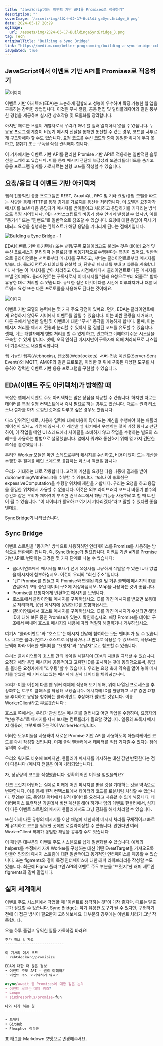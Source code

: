 ```yaml
---
title: "JavaScript에서 이벤트 기반 API를 Promises로 적용하기"
description: ""
coverImage: "/assets/img/2024-05-17-BuildingaSyncBridge_0.png"
date: 2024-05-17 20:29
ogImage:
  url: /assets/img/2024-05-17-BuildingaSyncBridge_0.png
tag: Tech
originalTitle: "Building a Sync Bridge"
link: "https://medium.com/better-programming/building-a-sync-bridge-ccbd9fd920b5"
isUpdated: true
---
```


## JavaScript에서 이벤트 기반 API를 Promises로 적응하기

![이미지](/assets/img/2024-05-17-BuildingaSyncBridge_0.png)

이벤트 기반 아키텍처(EDA)는 느슨하게 결합되고 성능이 우수하며 확장 가능한 웹 앱을 구축하는 강력한 방법입니다. 이것은 푸시 알림, 공동 편집 및 멀티플레이어와 같은 풍부한 경험을 제공하며 실시간 상호작용 및 모듈화를 장려합니다.

하지만 때로는 모델이 개발자로서 우리가 해야 할 일과 일치하지 않을 수 있습니다. 두 응용 프로그램 계층이 비동기 메시지 전달을 통해만 통신할 수 있는 경우, 코드를 서투르게 구조화해야 할 수도 있습니다. 요청 코드를 수신 코드와 함께 동일한 위치에 두지 못하고, 청취기 또는 구독을 직접 관리해야 합니다.

<!-- seedividend - 사각형 -->

<ins class="adsbygoogle"
     style="display:block"
     data-ad-client="ca-pub-4877378276818686"
     data-ad-slot="1898504329"
     data-ad-format="auto"
     data-full-width-responsive="true"></ins>

<script>
     (adsbygoogle = window.adsbygoogle || []).push({});
</script>

이 기사에서는 이벤트 기반 API를 편리한 Promise 기반 API로 적응하는 일반적인 솔루션을 소개하고 있습니다. 이를 통해 메시지 전달의 복잡성과 보일러플레이트를 숨기고 응용 프로그램 경계를 가로지르는 선형 코드를 작성할 수 있습니다.

## 요청/응답 대 이벤트 기반 아키텍처

웹의 전통적인 응용 프로그램은 REST, GraphQL, RPC 및 기타 요청/응답 모델을 따르는 사양을 통해 HTTP를 통해 경계를 가로지를 통신을 처리합니다. 이 모델은 요청자가 메시지를 보낸 다음 응답자가 메시지를 받아들이고 처리하고 응답하기를 기다리는 방식으로 특징 지어집니다. 이는 자바스크립트의 비동기 함수 안에서 발생할 수 있지만, 이를 "동기식" 또는 "인밴드"로 일반적으로 참조할 수 있습니다. 요청에 대한 응답이 즉시 기대되고 요청을 실행하는 컨텍스트가 해당 응답을 기다리게 된다는 점에서입니다.

![Building a Sync Bridge - 1](/assets/img/2024-05-17-BuildingaSyncBridge_1.png)

<!-- seedividend - 사각형 -->

<ins class="adsbygoogle"
     style="display:block"
     data-ad-client="ca-pub-4877378276818686"
     data-ad-slot="1898504329"
     data-ad-format="auto"
     data-full-width-responsive="true"></ins>

<script>
     (adsbygoogle = window.adsbygoogle || []).push({});
</script>

EDA(이벤트 기반 아키텍처) 또는 발행/구독 모델이라고도 불리는 것은 데이터 요청 및 수신 프로세스가 분리되어 논블로킹 및 비동기적으로 수행된다는 특징이 있어요. 일반적으로 클라이언트는 서버로부터 메시지를 구독하고, 서버는 클라이언트로부터 메시지를 받습니다. 클라이언트가 데이터를 요청할 때, 단순히 메시지를 보내고 실행을 계속합니다. 서버는 이 메시지를 받아 처리하고 어느 시점에서 다시 클라이언트로 다른 메시지를 보낼 것이에요. 클라이언트는 구독자로서 이 메시지를 "원래 요청으로부터 외줄로" 받아 유용한 대로 처리할 수 있습니다. 중요한 점은 이것이 다른 시간에 이루어지거나 다른 네트워크 요청 또는 다른 프로토콜을 사용해도 된다는 것이에요.

![이미지](/assets/img/2024-05-17-BuildingaSyncBridge_2.png)

이벤트 기반 모델의 능력에는 몇 가지 주요 장점이 있어요. 먼저, EDA는 클라이언트에게 요청하지 않아도 서버에서 이벤트를 알릴 수 있습니다. 이는 비싼 폴링을 제거하고, 다른 곳에서 발생한 알림 및 이벤트에 대한 "푸시" 동작을 가능하게 합니다. 둘째, 이는 메시지 처리를 메시지 전송과 분리할 수 있어서 덜 결합된 코드를 유도할 수 있습니다. 셋째, 이는 개발자에게 병렬 처리를 할 수 있게 하고, 견고하고 이해하기 쉬운 시스템을 구축할 수 있게 합니다. 넷째, 오직 인식된 메시지만이 구독자에 의해 처리되므로 시스템이 기본적으로 내결함적입니다.

웹 기술인 웹훅(Webhooks), 웹소켓(WebSockets), 서버-전송 이벤트(Server-Sent Events)와 MQTT, AMQP와 같은 프로토콜, 이러한 것 위에 구축된 다양한 도구를 사용하여 강력한 이벤트 기반 응용 프로그램을 구현할 수 있습니다.

<!-- seedividend - 사각형 -->

<ins class="adsbygoogle"
     style="display:block"
     data-ad-client="ca-pub-4877378276818686"
     data-ad-slot="1898504329"
     data-ad-format="auto"
     data-full-width-responsive="true"></ins>

<script>
     (adsbygoogle = window.adsbygoogle || []).push({});
</script>

## EDA(이벤트 주도 아키텍처)가 방해할 때

복잡한 앱에서 이벤트 주도 아키텍처는 많은 장점을 제공할 수 있습니다. 하지만 때로는 데이터를 특정 실행 컨텍스트에서 즉시 필요로 하는 경우도 있습니다. 때로는 원격 리소스나 절차를 마치 로컬인 것처럼 다루고 싶은 경우도 있습니다.

다소 인위적인 예로, 사용자 입력에 대해 비용이 많이 드는 계산을 수행해야 하는 애플리케이션이 있다고 가정해 봅시다. 이 계산을 웹 워커에서 수행하는 것이 가장 좋다고 판단하여, 이 작업을 메인 UI 스레드에서 사이클을 소비하지 않고 작업을 수행하는 별도의 스레드를 사용하는 방법으로 설정했습니다. 앱에서 워커와 통신하기 위해 몇 가지 간단한 로직을 설정했습니다:

우리의 Worker 모듈은 메인 스레드로부터 메시지를 수신하고, 비용이 많이 드는 계산을 수행한 후 결과를 메인 스레드로 응답하는 리스너 역할을 합니다:

<!-- seedividend - 사각형 -->

<ins class="adsbygoogle"
     style="display:block"
     data-ad-client="ca-pub-4877378276818686"
     data-ad-slot="1898504329"
     data-ad-format="auto"
     data-full-width-responsive="true"></ins>

<script>
     (adsbygoogle = window.adsbygoogle || []).push({});
</script>

우리가 기대하는 대로 작동합니다. 고객이 계산을 요청한 다음 나중에 결과를 받아 doSomethingWithResult를 수행할 수 있습니다. 그러나 이 솔루션은 expensiveComputation을 수행할 위치에 제한을 가합니다. 우리는 요청을 하고 응답을 동일한 위치에서 사용할 수 없습니다. 이것은 외부 라이브러리 코드나 비동기 함수의 중간과 같은 우리가 제어력이 부족한 컨텍스트에서 해당 기능을 사용하려고 할 때 도전이 될 수 있습니다. "이 데이터가 필요하고 여기서 기다리겠다"라고 말할 수 있다면 좋을텐데요.

Sync Bridge가 나타났습니다.

## Sync Bridge

이벤트 스트림을 "동기적" 방식으로 사용하려면 인터페이스를 Promise를 사용하는 방식으로 변환해야 합니다. 즉, Sync Bridge가 필요합니다. 이벤트 기반 API를 Promise 기반 API로 변환하는 과정은 몇 가지 단계로 나눌 수 있습니다:

<!-- seedividend - 사각형 -->

<ins class="adsbygoogle"
     style="display:block"
     data-ad-client="ca-pub-4877378276818686"
     data-ad-slot="1898504329"
     data-ad-format="auto"
     data-full-width-responsive="true"></ins>

<script>
     (adsbygoogle = window.adsbygoogle || []).push({});
</script>

- 클라이언트에서 메시지를 보내기 전에 요청자를 고유하게 식별할 수 있는 ID나 방법을 메시지에 첨부하십시오. 이것이 우리의 "회신 주소"입니다.
- "빈" Promise를 만들고 이 Promise와 연결된 해결 및 거부 콜백에 메시지의 ID를 연결하여 보류 중인 데이터 구조에 저장하십시오. Map을 사용하는 것이 좋습니다.
- Promise를 요청자에게 반환하고 메시지를 보냅니다.
- 호스트에서 클라이언트 메시지를 구독하십시오. ID를 가진 메시지를 받으면 보통대로 처리하되, 응답 메시지에 동일한 ID를 포함하십시오.
- 클라이언트에서 호스트 메시지를 구독하십시오. ID를 가진 메시지가 수신되면 해당 ID에 대해 보류 중인 Promise가 있는지 확인하십시오. 해당 Promise를 데이터 구조에서 빼내어 호스트 메시지의 내용에 따라 적절히 해결하거나 거부하십시오.

여기서 "클라이언트"와 "호스트"는 메시지 전달에 참여하는 모든 엔티티가 될 수 있습니다. 때로는 클라이언트가 호스트로 작용하거나 그 반대로 작용할 수 있으므로, 사용되는 문맥에 따라 이러한 엔티티를 "요청자"와 "응답자"로도 참조할 수 있습니다.

우리는 클라이언트와 호스트 간의 계약을 체결하여 EDA의 제한을 극복할 수 있습니다. 요청과 해당 응답 메시지에 공통적이고 고유한 ID를 표시하는 것에 동의함으로써, 응답을 올바른 요청자에게 "라우팅"할 수 있습니다. 우리는 요청 측에 약속을 열어 놓아 메시지를 받았을 때 기다리고 있는 메시지에 실제 데이터를 채워넣습니다.

우리가 이를 이전에 다룬 웹 워커 예제에 적용해 보기 위해, 위에 나열된 프로세스를 추상화하는 도우미 클래스를 작성해 보겠습니다. 메시지에 ID를 할당하고 보류 중인 요청을 추적하고 응답을 청취하는 클라이언트 추상화가 필요할 것입니다. 이를 WorkerClient라고 부르겠습니다 :

<!-- seedividend - 사각형 -->

<ins class="adsbygoogle"
     style="display:block"
     data-ad-client="ca-pub-4877378276818686"
     data-ad-slot="1898504329"
     data-ad-format="auto"
     data-full-width-responsive="true"></ins>

<script>
     (adsbygoogle = window.adsbygoogle || []).push({});
</script>

호스트 쪽에서는, 우리가 관심 없는 메시지를 걸러내고 어떤 작업을 수행하며, 요청자의 "반송 주소"로 메시지를 다시 보내는 컨트롤러가 필요할 것입니다. 일종의 프록시 메시지 핸들러, 그렇게 해주는 것이 WorkerHost입니다.

이러한 도우미들을 사용하여 새로운 Promise 기반 API를 사용하도록 애플리케이션 코드를 다시 작성할 것입니다. 이제 클릭 핸들러에서 데이터를 직접 기다릴 수 있다는 점에 유의해 주세요.

우리의 워커도 비슷해 보이지만, 핸들러가 메시지를 게시하는 대신 값만 반환한다는 점이 다릅니다 (메시지 전달은 이미 처리되었습니다).

자, 상당량의 코드를 작성했습니다. 정확히 어떤 이득을 얻었을까요?

<!-- seedividend - 사각형 -->

<ins class="adsbygoogle"
     style="display:block"
     data-ad-client="ca-pub-4877378276818686"
     data-ad-slot="1898504329"
     data-ad-format="auto"
     data-full-width-responsive="true"></ins>

<script>
     (adsbygoogle = window.adsbygoogle || []).push({});
</script>

신크 브릿지 어댑터는 실제로 미래에 어떤 메시지를 받을 것을 기대하는 것을 약속으로 변환합니다. 이를 통해 원격 컨텍스트에서 데이터와 코드를 로컬처럼 처리할 수 있습니다. 무엇보다도, 동일한 위치에서 원격 데이터를 요청하고 사용할 수 있게 해줍니다. 데이터베이스 트랜잭션 가운데서 비싼 계산을 해야 하거나 임의 이벤트 핸들러에서, 심지어 다른 이벤트 스트림의 메시지 핸들러에서도 그냥 전화를 해서 처리할 수 있습니다.

또한 이제 다른 유형의 메시지를 이산 채널에 제한하여 메시지 처리를 구체적이고 빠르게 유지하고 코드를 필요한 곳에만 로컬라이징할 수 있습니다. 원한다면 여러 WorkerClient 객체가 동일한 채널을 공유할 수도 있습니다.

이 패턴은 대부분의 이벤트 주도 시스템으로 쉽게 일반화될 수 있습니다. 예제의 helpers를 수정해서 자체 Worker를 구성하는 대신 어떤 EventTarget을 가져오도록 만들어 임의의 메시지 스트림에 대한 일반적이고 동기적인 인터페이스를 제공할 수 있습니다. 또는 figments와 같이 특정 인터페이스에 대한 래퍼 라이브러리를 작성할 수도 있습니다. 최근에 Figma 플러그인 API의 이벤트 주도 부분을 "브릿지"한 래퍼 세트인 figments와 같이 말입니다.

## 실제 세계에서

<!-- seedividend - 사각형 -->

<ins class="adsbygoogle"
     style="display:block"
     data-ad-client="ca-pub-4877378276818686"
     data-ad-slot="1898504329"
     data-ad-format="auto"
     data-full-width-responsive="true"></ins>

<script>
     (adsbygoogle = window.adsbygoogle || []).push({});
</script>

이벤트 주도 시스템에서 작업할 때 "이벤트로 생각하는 것"이 가장 좋지만, 때로는 탈출구가 필요할 수 있습니다. Sync Bridge는 여기 유용한 도구가 될 수 있지만, 구현하기 전에 이 접근 방식이 필요한지 고려해보세요. 대부분의 경우에는 이벤트 처리가 그냥 작동합니다.

오늘 하루 즐겁고 유익한 일들 가득하길 바라요!

```js
추가 정보 & 자료
---------------------------

이 기사의 예시 코드
• rektdeckard/promisize

EDA에 대한 더 많은 정보
• 이벤트 주도 API – 원리 이해하기
• 이벤트 주도 아키텍처가 뭐죠?

async/await 및 Promises에 대한 깊은 논의
• 이벤트 루프는 대체 뭐죠?
• Loupe
• sindresorhus/promise-fun
```

```js
나와 내가 하는 일
-----------------

• 트위터
• GitHub
• Phosphor 아이콘
```

<!-- seedividend - 사각형 -->

<ins class="adsbygoogle"
     style="display:block"
     data-ad-client="ca-pub-4877378276818686"
     data-ad-slot="1898504329"
     data-ad-format="auto"
     data-full-width-responsive="true"></ins>

<script>
     (adsbygoogle = window.adsbygoogle || []).push({});
</script>

표 태그를 Markdown 포맷으로 변경해주세요.
